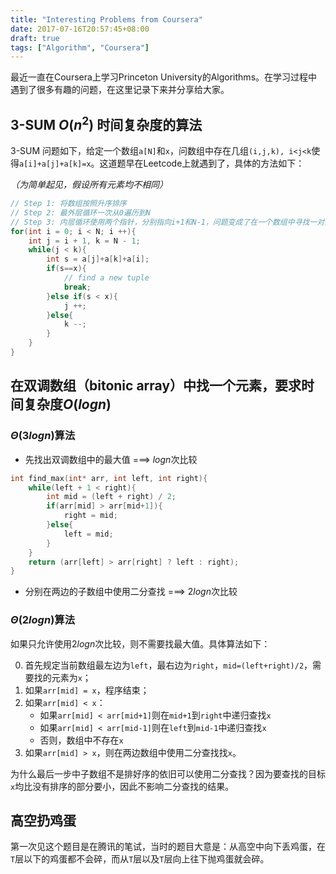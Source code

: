 ```yaml
---
title: "Interesting Problems from Coursera"
date: 2017-07-16T20:57:45+08:00
draft: true
tags: ["Algorithm", "Coursera"]
---
```


最近一直在Coursera上学习Princeton University的Algorithms。在学习过程中遇到了很多有趣的问题，在这里记录下来并分享给大家。

## 3-SUM $O(n^2)$ 时间复杂度的算法

3-SUM 问题如下，给定一个数组`a[N]`和`x`，问数组中存在几组`(i,j,k), i<j<k`使得`a[i]+a[j]+a[k]=x`。这道题早在Leetcode上就遇到了，具体的方法如下：

*（为简单起见，假设所有元素均不相同）*

```c
// Step 1: 将数组按照升序排序
// Step 2: 最外层循环一次从0遍历到N
// Step 3: 内层循环使用两个指针，分别指向i+1和N-1，问题变成了在一个数组中寻找一对数使它们的和为x-a[i]。
for(int i = 0; i < N; i ++){
    int j = i + 1, k = N - 1;
    while(j < k){
        int s = a[j]+a[k]+a[i];
        if(s==x){
            // find a new tuple
            break;
        }else if(s < x){
            j ++;
        }else{
            k --;
        }
    }
}
```

## 在双调数组（bitonic array）中找一个元素，要求时间复杂度$O(log n)$

### $\Theta(3 log n)$算法
- 先找出双调数组中的最大值 ===> $log n$次比较

```c++
int find_max(int* arr, int left, int right){
    while(left + 1 < right){
        int mid = (left + right) / 2;
        if(arr[mid] > arr[mid+1]){
            right = mid;
        }else{
            left = mid;
        }
    }
    return (arr[left] > arr[right] ? left : right);
}
```

- 分别在两边的子数组中使用二分查找 ===> $2log n$次比较

### $\Theta(2 log n)$算法

如果只允许使用$2logn$次比较，则不需要找最大值。具体算法如下：

0. 首先规定当前数组最左边为`left`，最右边为`right`，`mid=(left+right)/2`，需要找的元素为`x`；
1. 如果`arr[mid] = x`，程序结束；
2. 如果`arr[mid] < x`：
    - 如果`arr[mid] < arr[mid+1]`则在`mid+1`到`right`中递归查找`x`
    - 如果`arr[mid] < arr[mid-1]`则在`left`到`mid-1`中递归查找`x`
    - 否则，数组中不存在`x`
3. 如果`arr[mid] > x`，则在两边数组中使用二分查找找`x`。

为什么最后一步中子数组不是排好序的依旧可以使用二分查找？因为要查找的目标`x`均比没有排序的部分要小，因此不影响二分查找的结果。

## 高空扔鸡蛋

第一次见这个题目是在腾讯的笔试，当时的题目大意是：从高空中向下丢鸡蛋，在`T`层以下的鸡蛋都不会碎，而从`T`层以及`T`层向上往下抛鸡蛋就会碎。


